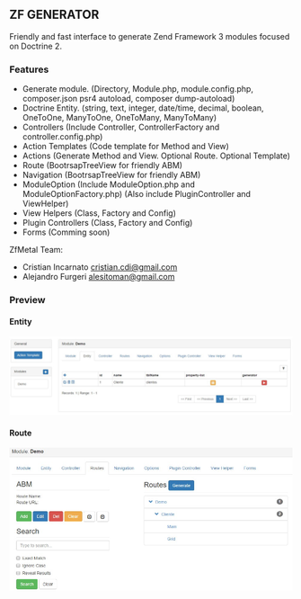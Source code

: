 ## ZF GENERATOR

Friendly and fast interface to generate Zend Framework 3 modules focused on Doctrine 2.

### Features
- Generate module. (Directory, Module.php, module.config.php, composer.json psr4 autoload, composer dump-autoload)
- Doctrine Entity. (string, text, integer, date/time, decimal, boolean, OneToOne, ManyToOne, OneToMany, ManyToMany)
- Controllers (Include Controller, ControllerFactory and controller.config.php)
- Action Templates (Code template for Method and View)
- Actions (Generate Method and View. Optional Route. Optional Template)
- Route (BootrsapTreeView for friendly ABM)
- Navigation (BootrsapTreeView for friendly ABM)
- ModuleOption (Include ModuleOption.php and ModuleOptionFactory.php) (Also include PluginController and ViewHelper)
- View Helpers (Class, Factory and Config)
- Plugin Controllers (Class, Factory and Config)
- Forms (Comming soon)

ZfMetal Team:
- Cristian Incarnato cristian.cdi@gmail.com
- Alejandro Furgeri alesitoman@gmail.com


### Preview

#### Entity
![alt text](/docs/img/generator_entity.jpg)

#### Route
![alt text](/docs/img/generator_route.jpg)